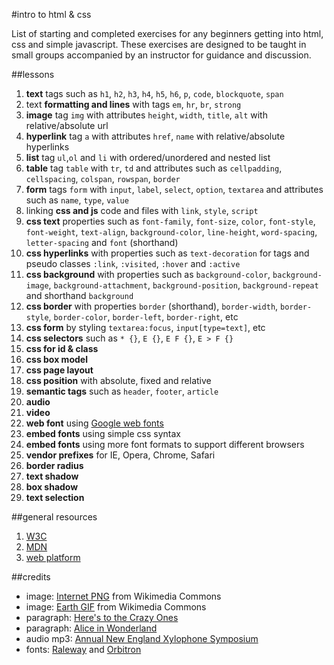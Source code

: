 #intro to html & css

List of starting and completed exercises for any beginners getting into html, css and simple javascript. These exercises are designed to be taught in small groups accompanied by an instructor for guidance and discussion.

##lessons

1. **text** tags such as `h1`, `h2`, `h3`, `h4`, `h5`, `h6`, `p`, `code`, `blockquote`, `span`
1. text **formatting and lines** with tags `em`, `hr`, `br`, `strong`
1. **image** tag `img` with attributes `height`, `width`, `title`, `alt` with relative/absolute url
1. **hyperlink** tag `a` with attributes `href`, `name` with relative/absolute hyperlinks
1. **list** tag `ul`,`ol` and `li` with ordered/unordered and nested list
1. **table** tag `table` with `tr`, `td` and attributes such as `cellpadding`, `cellspacing`, `colspan`, `rowspan`, `border`
1. **form** tags `form` with `input`, `label`, `select`, `option`, `textarea` and attributes such as `name`, `type`, `value`
1. linking **css and js** code and files with `link`, `style`, `script`
1. **css text** properties such as `font-family`, `font-size`, `color`, `font-style`, `font-weight`, `text-align`, `background-color`, `line-height`, `word-spacing`, `letter-spacing` and `font` (shorthand)
1. **css hyperlinks** with properties such as `text-decoration` for tags and pseudo classes `:link`, `:visited`, `:hover` and `:active`
1. **css background** with properties such as `background-color`, `background-image`, `background-attachment`, `background-position`, `background-repeat` and shorthand `background`
1. **css border** with properties `border` (shorthand), `border-width`, `border-style`, `border-color`, `border-left`, `border-right`, etc
1. **css form** by styling `textarea:focus`, `input[type=text]`, etc
1. **css selectors** such as `* {}`, `E {}`, `E F {}`, `E > F {}`
1. **css for id & class**
1. **css box model**
1. **css page layout**
1. **css position** with absolute, fixed and relative
1. **semantic tags** such as `header`, `footer`, `article`
1. **audio**
1. **video**
1. **web font** using [Google web fonts](https://www.google.com/fonts)
1. **embed fonts** using simple css syntax
1. **embed fonts** using more font formats to support different browsers
1. **vendor prefixes** for IE, Opera, Chrome, Safari
1. **border radius**
1. **text shadow**
1. **box shadow**
1. **text selection**

##general resources

1. [W3C](http://www.w3.org/)
1. [MDN](https://developer.mozilla.org/en-US/)
1. [web platform](http://www.webplatform.org/)

##credits

- image: [Internet PNG](http://en.wikipedia.org/wiki/File:Internet_map_1024_-_transparent.png) from Wikimedia Commons
- image: [Earth GIF](http://en.wikipedia.org/wiki/File:Rotating_earth_(large).gif) from Wikimedia Commons
- paragraph: [Here's to the Crazy Ones](http://en.wikipedia.org/wiki/Think_Different#Text)
- paragraph: [Alice in Wonderland](http://www.gutenberg.org/ebooks/11)
- audio mp3: [Annual New England Xylophone Symposium](http://ccmixter.org/files/DoKashiteru/19848)
- fonts: [Raleway](https://www.theleagueofmoveabletype.com/raleway) and [Orbitron](https://www.theleagueofmoveabletype.com/orbitron)
